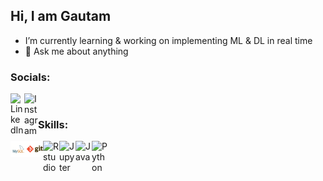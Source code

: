 ## Hi, I am Gautam  

- I’m currently learning & working on implementing ML & DL in real time 
- 💬 Ask me about anything 

### Socials:

[<img align="left" alt="LinkedIn" width="22px" src="https://cdn.jsdelivr.net/npm/simple-icons@v3/icons/linkedin.svg" />][linkedin]
[<img align="left" alt="Instagram" width="22px" src="https://cdn.jsdelivr.net/npm/simple-icons@v3/icons/instagram.svg" />][instagram]

<br />


### Skills:

<img align="left" alt="MySQL" width="26px" src="https://raw.githubusercontent.com/github/explore/80688e429a7d4ef2fca1e82350fe8e3517d3494d/topics/mysql/mysql.png" />
<img align="left" alt="Git" width="26px" src="https://raw.githubusercontent.com/github/explore/80688e429a7d4ef2fca1e82350fe8e3517d3494d/topics/git/git.png" />
<img align="left" alt="Rstudio" width="26px" src="https://user-images.githubusercontent.com/26170477/90042768-bc6ced00-dce8-11ea-8ded-2087b62a57d1.png" />
<img align="left" alt="Jupyter" width="26px" src="https://user-images.githubusercontent.com/26170477/90042976-06ee6980-dce9-11ea-9303-41a62239cbe7.png" />
<img align="left" alt="Java" width="26px" src="https://user-images.githubusercontent.com/26170477/90084946-59a14300-dd34-11ea-9fc8-af7137de4fe7.png" />
<img align="left" alt="Python" width="26px" src="https://user-images.githubusercontent.com/26170477/90084032-d848b100-dd31-11ea-9018-76907100abf9.png" />
<br />
<br />

<br>

[linkedin]: https://linkedin.com/in/saigautamperi
[instagram]: https://instagram.com/theperiguy
